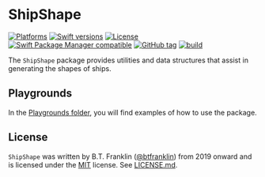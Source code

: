 ShipShape
========

[![Platforms](https://img.shields.io/endpoint?url=https%3A%2F%2Fswiftpackageindex.com%2Fapi%2Fpackages%2Fbtfranklin%2FShipShape%2Fbadge%3Ftype%3Dplatforms)](https://swiftpackageindex.com/btfranklin/ShipShape)
[![Swift versions](https://img.shields.io/endpoint?url=https%3A%2F%2Fswiftpackageindex.com%2Fapi%2Fpackages%2Fbtfranklin%2FShipShape%2Fbadge%3Ftype%3Dswift-versions)](https://swiftpackageindex.com/btfranklin/ShipShape)
[![License](https://img.shields.io/badge/License-MIT-blue.svg)](https://github.com/btfranklin/ShipShape/blob/main/LICENSE)
[![Swift Package Manager compatible](https://img.shields.io/badge/SPM-compatible-brightgreen.svg?style=flat&colorA=28a745&&colorB=4E4E4E)](https://github.com/apple/swift-package-manager)
[![GitHub tag](https://img.shields.io/github/tag/btfranklin/ShipShape.svg)](https://github.com/btfranklin/ShipShape)
[![build](https://github.com/btfranklin/ShipShape/workflows/build/badge.svg)](https://github.com/btfranklin/ShipShape/actions?query=workflow%3Abuild)

The `ShipShape` package provides utilities and data structures that assist in generating the shapes of ships.

## Playgrounds

In the [Playgrounds folder](https://github.com/btfranklin/ShipShape/tree/main/Playgrounds), you will find examples of how to use the package.

## License

`ShipShape` was written by B.T. Franklin ([@btfranklin](https://github.com/btfranklin)) from 2019 onward and is licensed under the [MIT](https://opensource.org/licenses/MIT) license. See [LICENSE.md](LICENSE.md).
